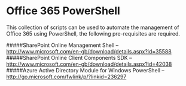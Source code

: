 # Office 365 PowerShell
This collection of scripts can be used to automate the management of Office 365 using PowerShell, the following pre-requisites are required.

#####SharePoint Online Management Shell – http://www.microsoft.com/en-gb/download/details.aspx?id=35588
#####SharePoint Online Client Components SDK – http://www.microsoft.com/en-gb/download/details.aspx?id=42038
#####Azure Active Directory Module for Windows PowerShell – http://go.microsoft.com/fwlink/p/?linkid=236297
